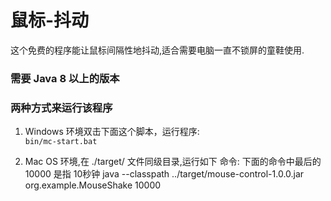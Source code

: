# 鼠标-抖动
这个免费的程序能让鼠标间隔性地抖动,适合需要电脑一直不锁屏的童鞋使用.

### 需要 Java 8 以上的版本

### 两种方式来运行该程序

1. Windows 环境双击下面这个脚本，运行程序:  
`bin/mc-start.bat`

2. Mac OS 环境,在 ./target/ 文件同级目录,运行如下 命令:
   下面的命令中最后的 10000 是指 10秒钟
java --classpath ../target/mouse-control-1.0.0.jar org.example.MouseShake 10000

